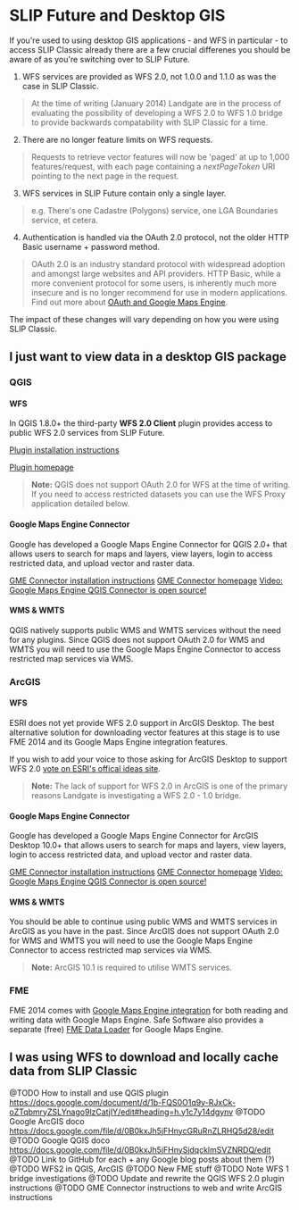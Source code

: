 # SLIP Future and Desktop GIS
If you're used to using desktop GIS applications - and WFS in particular - to access SLIP Classic already there are a few crucial differenes you should be aware of as you're switching over to SLIP Future.

1. WFS services are provided as WFS 2.0, not 1.0.0 and 1.1.0 as was the case in SLIP Classic.
> At the time of writing (January 2014) Landgate are in the process of evaluating the possibility of developing a WFS 2.0 to WFS 1.0 bridge to provide backwards compatability with SLIP Classic for a time.

2. There are no longer feature limits on WFS requests.
> Requests to retrieve vector features will now be 'paged' at up to 1,000 features/request, with each page containing a *nextPageToken* URI pointing to the next page in the request.

3. WFS services in SLIP Future contain only a single layer.
> e.g. There's one Cadastre (Polygons) service, one LGA Boundaries service, et cetera.

4. Authentication is handled via the OAuth 2.0 protocol, not the older HTTP Basic username + password method.
> OAuth 2.0 is an industry standard protocol with widespread adoption and amongst large websites and API providers. HTTP Basic, while a more convenient protocol for some users, is inherently much more insecure and is no longer recommend for use in modern applications. Find out more about [OAuth and Google Maps Engine](https://developers.google.com/maps-engine/documentation/oauth/).

The impact of these changes will vary depending on how you were using SLIP Classic.

## I just want to view data in a desktop GIS package
### QGIS
#### WFS
In QGIS 1.8.0+ the third-party **WFS 2.0 Client** plugin provides access to public WFS 2.0 services from SLIP Future.

[Plugin installation instructions](https://drive.google.com/file/d/0B0kxJh5jFHnyNndmSHdZRGtSb0k/edit?usp=sharing)

[Plugin homepage](http://plugins.qgis.org/plugins/wfsclient/)

> **Note:** QGIS does not support OAuth 2.0 for WFS at the time of writing. If you need to access restricted datasets you can use the WFS Proxy application detailed below.

#### Google Maps Engine Connector
Google has developed a Google Maps Engine Connector for QGIS 2.0+ that allows users to search for maps and layers, view layers, login to access restricted data, and upload vector and raster data.

[GME Connector installation instructions](https://docs.google.com/document/d/1b-FQS0O1q9y-RJxCk-oZTqbmryZSLYnago9lzCatjIY/edit?usp=sharing)
[GME Connector homepage](https://github.com/googlemaps/mapsengine-qgis-connector)
[Video: Google Maps Engine QGIS Connector is open source!](https://developers.google.com/live/shows/5452616121188352)

#### WMS & WMTS
QGIS natively supports public WMS and WMTS services without the need for any plugins. Since QGIS does not support OAuth 2.0 for WMS and WMTS you will need to use the Google Maps Engine Connector to access restricted map services via WMS.

### ArcGIS
#### WFS
ESRI does not yet provide WFS 2.0 support in ArcGIS Desktop. The best alternative solution for downloading vector features at this stage is to use FME 2014 and its Google Maps Engine integration features.

If you wish to add your voice to those asking for ArcGIS Desktop to support WFS 2.0 [vote on ESRI's offical ideas site](http://ideas.arcgis.com/ideaView?id=08730000000bvIKAAY).

> **Note:** The lack of support for WFS 2.0 in ArcGIS is one of the primary reasons Landgate is investigating a WFS 2.0 - 1.0 bridge.

#### Google Maps Engine Connector
Google has developed a Google Maps Engine Connector for ArcGIS Desktop 10.0+ that allows users to search for maps and layers, view layers, login to access restricted data, and upload vector and raster data.

[GME Connector installation instructions](https://drive.google.com/file/d/0B0kxJh5jFHnycGRuRnZLRHQ5d28/edit?usp=sharing)
[GME Connector homepage](https://github.com/googlemaps/mapsengine-arcgis-connector)
[Video: Google Maps Engine QGIS Connector is open source!](http://www.youtube.com/watch?v=in2IP4o79fQ)

#### WMS & WMTS
You should be able to continue using public WMS and WMTS services in ArcGIS as you have in the past. Since ArcGIS does not support OAuth 2.0 for WMS and WMTS you will need to use the Google Maps Engine Connector to access restricted map services via WMS.

> **Note:** ArcGIS 10.1 is required to utilise WMTS services.

### FME
FME 2014 comes with [Google Maps Engine integration](http://www.safe.com/highlight/google-maps-engine/) for both reading and writing data with Google Maps Engine. Safe Software also provides a separate (free) [FME Data Loader](http://www.safe.com/highlight/google-maps-engine/) for Google Maps Engine.


## I was using WFS to download and locally cache data from SLIP Classic


@TODO How to install and use QGIS plugin https://docs.google.com/document/d/1b-FQS0O1q9y-RJxCk-oZTqbmryZSLYnago9lzCatjIY/edit#heading=h.y1c7y14dgynv
@TODO Google ArcGIS doco https://docs.google.com/file/d/0B0kxJh5jFHnycGRuRnZLRHQ5d28/edit
@TODO Google QGIS doco https://docs.google.com/file/d/0B0kxJh5jFHnySjdqcklmSVZNRDQ/edit
@TODO Link to GitHub for each + any Google blog posts about them (?)
@TODO WFS2 in QGIS, ArcGIS
@TODO New FME stuff
@TODO Note WFS 1 bridge investigations
@TODO Update and rewrite the QGIS WFS 2.0 plugin instructions
@TODO GME Connector instructions to web and write ArcGIS instructions
